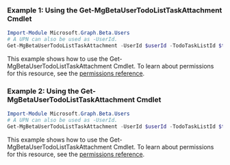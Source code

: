 ### Example 1: Using the Get-MgBetaUserTodoListTaskAttachment Cmdlet
```powershell
Import-Module Microsoft.Graph.Beta.Users
# A UPN can also be used as -UserId.
Get-MgBetaUserTodoListTaskAttachment -UserId $userId -TodoTaskListId $todoTaskListId -TodoTaskId $todoTaskId -AttachmentBaseId $attachmentBaseId
```
This example shows how to use the Get-MgBetaUserTodoListTaskAttachment Cmdlet.
To learn about permissions for this resource, see the [permissions reference](/graph/permissions-reference).
### Example 2: Using the Get-MgBetaUserTodoListTaskAttachment Cmdlet
```powershell
Import-Module Microsoft.Graph.Beta.Users
# A UPN can also be used as -UserId.
Get-MgBetaUserTodoListTaskAttachment -UserId $userId -TodoTaskListId $todoTaskListId -TodoTaskId $todoTaskId
```
This example shows how to use the Get-MgBetaUserTodoListTaskAttachment Cmdlet.
To learn about permissions for this resource, see the [permissions reference](/graph/permissions-reference).
